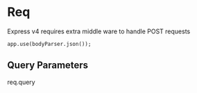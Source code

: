 # Req

Express v4 requires extra middle ware to handle POST requests

`app.use(bodyParser.json());`

## Query Parameters

req.query

